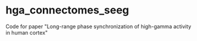 # hga_connectomes_seeg
Code for paper "Long-range phase synchronization of high-gamma activity in human cortex"
